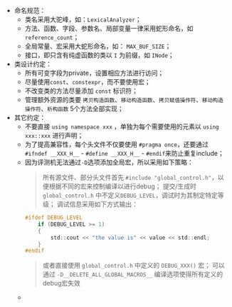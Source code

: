 
* 命名规范：
  * 类名采用大驼峰，如：`LexicalAnalyzer`；
  * 方法、函数、字段、参数名、局部变量一律采用蛇形命名，如 `reference_count`；
  * 全局常量、宏采用大蛇形命名，如： `MAX_BUF_SIZE`；
  * 接口，即只含有纯虚函数的类以 `I` 为前缀，如 `INode`；
* 类设计约定：
  * 所有可变字段为private，设置相应方法进行访问；
  * 尽量使用`const`、`constexpr`，而不要使用宏；
  * 不改变类的方法尽量添加 `const` 标识符；
  * 管理额外资源的类要 `拷贝构造函数`、`移动构造函数`、`拷贝赋值操作符`、`移动构造操作符`、`析构函数` 5个方法全部实现；
* 其它约定：
  * 不要直接 `using namespace xxx` ，单独为每个需要使用的元素以 `using xxx::xxx` 进行声明； 
  * 为了提高兼容性，每个头文件不仅要使用 `#pragma once`，还要通过 `#ifndef __XXX_H__` - `#define __XXX_H__` - `#endif`来防止重复include；
  * 因为评测机无法通过`-D`选项添加全局宏，所以采用如下策略：
    > 所有源文件、部分头文件首先 `#include "global_control.h"`，以便根据不同的宏来控制编译以进行debug；
    > 提交/生成时 `global_control.h` 中不定义`DEBUG_LEVEL`，调试时为其制定特定等级；
    > 调试信息采用如下方式输出：
    ```C
    #ifdef DEBUG_LEVEL
        if (DEBUG_LEVEL >= 1)
        {
            std::cout << "the value is" << value << std::endl;
        }
    #endif
    ```
    > 或者直接使用 `global_control.h` 中定义的 `DEBUG_XXX()` 宏；
    > 可以通过 `-D__DELETE_ALL_GLOBAL_MACROS__` 编译选项使得所有定义的debug宏失效
  * 
